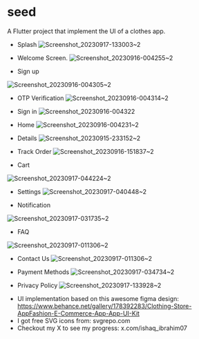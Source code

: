 # seed

A Flutter project that implement the UI of a clothes app.


- Splash
![Screenshot_20230917-133003~2](https://github.com/Gentle-mann/seed/assets/66851229/1fe1270f-253a-4f06-bafd-47860049ad11)


- Welcome Screen.
![Screenshot_20230916-004255~2](https://github.com/Gentle-mann/seed/assets/66851229/89a4559e-a0de-4442-9074-3bb6e7b8fc9c)



- Sign up


![Screenshot_20230916-004305~2](https://github.com/Gentle-mann/seed/assets/66851229/a6bc05a2-cab9-4a8d-8281-7e0eb4ba829c)



- OTP Verification
![Screenshot_20230916-004314~2](https://github.com/Gentle-mann/seed/assets/66851229/1d7125bd-0915-4659-beb8-d416588ff833)



- Sign in
![Screenshot_20230916-004322](https://github.com/Gentle-mann/seed/assets/66851229/9a0d6663-84c9-474e-abac-6a94d1ed0eb6)
- Home
![Screenshot_20230916-004231~2](https://github.com/Gentle-mann/seed/assets/66851229/b7b6ae45-8fde-4bb6-bb95-f2df943ed051)



- Details
![Screenshot_20230915-233152~2](https://github.com/Gentle-mann/seed/assets/66851229/9dcef8e5-8be0-449b-acf4-4de978bd283c)


- Track Order
![Screenshot_20230916-151837~2](https://github.com/Gentle-mann/seed/assets/66851229/101b9a44-56c8-45c2-b717-f539a5b27fdd)



-	Cart

![Screenshot_20230917-044224~2](https://github.com/Gentle-mann/seed/assets/66851229/10ba1afc-529e-4ae9-bbff-f5936c9031e7)



-	Settings
![Screenshot_20230917-040448~2](https://github.com/Gentle-mann/seed/assets/66851229/2fad6c0a-4b10-4e50-9ed5-a0e407bf086a)

-	Notification


![Screenshot_20230917-031735~2](https://github.com/Gentle-mann/seed/assets/66851229/cdf909d5-4069-4e08-8e52-1898497b2b9e)


-	FAQ

![Screenshot_20230917-011306~2](https://github.com/Gentle-mann/seed/assets/66851229/f49b1228-1be2-462a-abc5-3ae7f821f089)


-	Contact Us
![Screenshot_20230917-011306~2](https://github.com/Gentle-mann/seed/assets/66851229/2df62f1c-a2b0-4309-8e84-f90349c9534f)



-	Payment Methods
![Screenshot_20230917-034734~2](https://github.com/Gentle-mann/seed/assets/66851229/9fa5771a-fb93-4b5b-89a2-99145de2626f)


-	Privacy Policy
  ![Screenshot_20230917-133928~2](https://github.com/Gentle-mann/seed/assets/66851229/4bc19bdf-3eec-497a-882c-b6dbef83893a)


* UI implementation based on this awesome figma design:
  https://www.behance.net/gallery/178392283/Clothing-Store-AppFashion-E-Commerce-App-App-UI-Kit
* I got free SVG icons from:
  svgrepo.com
* Checkout my X to see my progress:
  x.com/ishaq_ibrahim07
  








